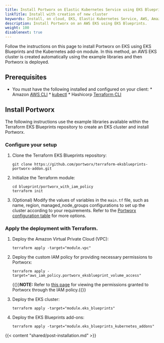 ```yaml
---
title: Install Portworx on Elastic Kubernetes Service using EKS Blueprints
linkTitle: Install with creation of new cluster
keywords: Install, on cloud, EKS, Elastic Kubernetes Service, AWS, Amazon Web Services, Kubernetes, k8s, EKS Blueprint
description: Install Portworx on an AWS EKS using EKS Blueprints.
weight: 100
disablenext: true
---
```


Follow the instructions on this page to install Portworx on EKS using EKS Blueprints and the Kubernetes add-on module. In this method, an AWS EKS cluster is created automatically using the example libraries and then Portworx is deployed.
 


## Prerequisites

* You must have the following installed and configured on your client:
	   * Amazon [AWS CLI](https://docs.aws.amazon.com/cli/latest/userguide/getting-started-install.html)
	   * [kubectl](https://kubernetes.io/docs/tasks/tools/)
	   * Hashicorp [Terraform CLI](https://learn.hashicorp.com/tutorials/terraform/install-cli)

## Install Portworx 


The following instructions use the example libraries available within the Terraform EKS Blueprints repository to create an EKS cluster and install Portworx.

### Configure your setup 

1. Clone the Terraform EKS Blueprints repository:
    
    ```text
    git clone https://github.com/portworx/terraform-eksblueprints-portworx-addon.git
    ```

2. Initialize the Terraform module:

    ```text
    cd blueprint/portworx_with_iam_policy
    terraform init
    ```

3. (Optional) Modify the values of variables in the `main.tf` file, such as name, region, managed_node_groups configurations to set up the cluster according to your requirements. Refer to the [Portworx configuration table](https://github.com/portworx/terraform-eksblueprints-portworx-addon/tree/main/blueprint/portworx_with_iam_policy#portworx-configuration) for more options.


### Apply the deployment with Terraform.

1. Deploy the Amazon Virtual Private Cloud (VPC): 

    ```text 
    terraform apply -target="module.vpc"
    ```
2. Deploy the custom IAM policy for providing necessary permissions to Portworx:

    ```text
    terraform apply -target="aws_iam_policy.portworx_eksblueprint_volume_access"
    ```
    {{<info>}}**NOTE:** Refer to [this page](https://github.com/aws-ia/terraform-aws-eks-blueprints/blob/main/docs/add-ons/portworx.md) for viewing the permissions granted to Portworx through the IAM policy.{{</info>}}

3. Deploy the EKS cluster: 

    ```text
    terraform apply -target="module.eks_blueprints"
    ```

4. Deploy the EKS Blueprints add-ons:

    ```text
    terraform apply -target="module.eks_blueprints_kubernetes_addons"
    ```

{{< content "shared/post-installation.md" >}}




